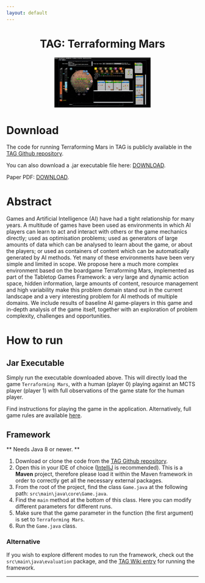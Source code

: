 ```yaml
---
layout: default
---
```


<center><h1>TAG: Terraforming Mars</h1>

<img src="/assets/images/tm1.png" width="50%"/>
</center>

# Download

The code for running Terraforming Mars in TAG is publicly available in the <a href="https://github.com/GAIGResearch/TabletopGames">TAG Github repository</a>.

You can also download a .jar executable file here: <a href="">DOWNLOAD</a>.

Paper PDF: <a href="https://rdgain.github.io/assets/pdf/papers/gaina2021terraforming.pdf">DOWNLOAD</a>.

# Abstract

Games and Artificial Intelligence (AI) have had a tight relationship for many years. A multitude of games have been used as environments in which AI players can learn to act and interact with others or the game mechanics directly; used as optimisation problems; used as generators of large amounts of data which can be analysed to learn about the game, or about the players; or used as containers of content which can be automatically generated by AI methods. Yet many of these environments have been very simple and limited in scope. We propose here a much more complex environment based on the boardgame Terraforming Mars, implemented as part of the Tabletop Games Framework: a very large and dynamic action space, hidden information, large amounts of content, resource management and high variability make this problem domain stand out in the current landscape and a very interesting problem for AI methods of multiple domains. We include results of baseline AI game-players in this game and in-depth analysis of the game itself, together with an exploration of problem complexity, challenges and opportunities.

# How to run

## Jar Executable

Simply run the executable downloaded above. This will directly load the game `Terraforming Mars`, with a human (player 0) playing against an MCTS player (player 1) with full observations of the game state for the human player.

Find instructions for playing the game in the application. Alternatively, full game rules are available <a href="https://www.fryxgames.se/TerraformingMars/TMRULESFINAL.pdf">here</a>.

## Framework

** Needs Java 8 or newer. **

1. Download or clone the code from the <a href="https://github.com/GAIGResearch/TabletopGames">TAG Github repository</a>. 
1. Open this in your IDE of choice (<a href="https://www.jetbrains.com/idea/">IntelliJ</a> is recommended). This is a **Maven** project, therefore please load it within the Maven framework in order to correctly get all the necessary external packages.
1. From the root of the project, find the class `Game.java` at the following path: `src\main\java\core\Game.java`.
1. Find the `main` method at the bottom of this class. Here you can modify different parameters for different runs.
1. Make sure that the game parameter in the function (the first argument) is set to `Terraforming Mars`.
1. Run the `Game.java` class.

### Alternative

If you wish to explore different modes to run the framework, check out the `src\main\java\evaluation` package, and the <a href="https://github.com/GAIGResearch/TabletopGames/wiki/Running-the-Framework">TAG Wiki entry</a> for running the framework.


<hr>

<div class="contactfooter"><a href="mailto:r.d.gaina@qmul.ac.uk"><i class="fas fa-envelope"></i></a> <a href="https://www.researchgate.net/profile/Raluca_Gaina"><i class="fab fa-researchgate"></i></a> <a href="https://scholar.google.co.uk/citations?user=tC5klQYAAAAJ"><i class="fab fa-google"></i></a> <a href="https://www.linkedin.com/in/raluca-gaina-347518114/"><i class="fab fa-linkedin"></i></a> <a href="https://twitter.com/b_gum22"><i class="fab fa-twitter"></i></a> <a href="https://publists.qmul.ac.uk/userprofile.html?uid=41431&em=false"><i class="fas fa-archive"></i></a></div>
